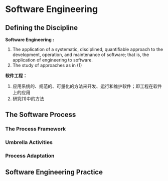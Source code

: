 # Software Engineering

## Defining the Discipline

**Software Engineering :**

1. The application of a systematic, disciplined, quantifiable approach to the development, operation, and maintenance of software; that is, the application of engineering to software.
2. The study of approaches as in (1)

**软件工程：**

1. 应用系统的、规范的、可量化的方法来开发、运行和维护软件；即工程在软件上的应用
2. 研究(1)中的方法

## The Software Process

### The Process Framework

### Umbrella Activities

### Process Adaptation

## Software Engineering Practice

